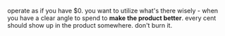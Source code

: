 operate as if you have $0.
you want to utilize what's there wisely - when you have a clear angle to spend to **make the product better**. every cent should show up in the product somewhere. don't burn it.

